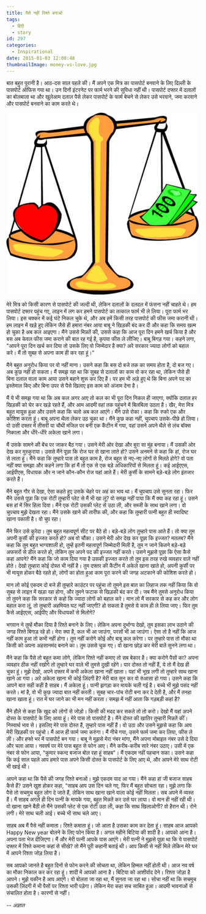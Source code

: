 ```yaml
---
title: पैसे नहीं रिश्ते बनाओ
tags:
  - हिंदी
  - story
id: 297
categories:
  - Inspirational
date: 2015-01-03 12:08:48
thumbnailImage: money-vs-love.jpg
---
```


बात बहुत पुरानी है। आठ-दस साल पहले की। मैं अपने एक मित्र का पासपोर्ट बनवाने के लिए दिल्ली के पासपोर्ट ऑफिस गया था। उन दिनों इंटरनेट पर फार्म भरने की सुविधा नहीं थी। पासपोर्ट दफ्तर में दलालों का बोलबाला था और खुलेआम दलाल पैसे लेकर पासपोर्ट के फार्म बेचने से लेकर उसे भरवाने, जमा करवाने और पासपोर्ट बनवाने का काम करते थे।

<!--more-->

![](money-vs-love.jpg)

मेरे मित्र को किसी कारण से पासपोर्ट की जल्दी थी, लेकिन दलालों के दलदल में फंसना नहीं चाहते थे। हम पासपोर्ट दफ्तर पहुंच गए, लाइन में लग कर हमने पासपोर्ट का तत्काल फार्म भी ले लिया। पूरा फार्म भर लिया। इस चक्कर में कई घंटे निकल चुके थे, और अब हमें किसी तरह पासपोर्ट की फीस जमा करानी थी। हम लाइन में खड़े हुए लेकिन जैसे ही हमारा नंबर आया बाबू ने खिड़की बंद कर दी और कहा कि समय खत्म हो चुका है अब कल आइएगा। मैंने उससे मिन्नतें की, उससे कहा कि आज पूरा दिन हमने खर्च किया है और बस अब केवल फीस जमा कराने की बात रह गई है, कृपया फीस ले लीजिए। बाबू बिगड़ गया। कहने लगा, "आपने पूरा दिन खर्च कर दिया तो उसके लिए वो जिम्मेदार है क्या? अरे सरकार ज्यादा लोगों को बहाल करे। मैं तो सुबह से अपना काम ही कर रहा हूं।"

मैने बहुत अनुरोध किया पर वो नहीं माना। उसने कहा कि बस दो बजे तक का समय होता है, दो बज गए। अब कुछ नहीं हो सकता। मैं समझ रहा था कि सुबह से दलालों का काम वो कर रहा था, लेकिन जैसे ही बिना दलाल वाला काम आया उसने बहाने शुरू कर दिए हैं। पर हम भी अड़े हुए थे कि बिना अपने पद का इस्तेमाल किए और बिना उपर से पैसे खिलाए इस काम को अंजाम देना है।

मैं ये भी समझ गया था कि अब कल अगर आए तो कल का भी पूरा दिन निकल ही जाएगा, क्योंकि दलाल हर खिड़की को घेर कर खड़े रहते हैं, और आम आदमी वहां तक पहुंचने में बिलबिला उठता है। खैर, मेरा मित्र बहुत मायूस हुआ और उसने कहा कि चलो अब कल आएंगे। मैंने उसे रोका। कहा कि रुको एक और कोशिश करता हूं। बाबू अपना थैला लेकर उठ चुका था। मैंने कुछ कहा नहीं, चुपचाप उसके-पीछे हो लिया। वो उसी दफ्तर में तीसरी या चौथी मंजिल पर बनी एक कैंटीन में गया, वहां उसने अपने थैले से लंच बॉक्स निकाला और धीरे-धीरे अकेला खाने लगा।

मैं उसके सामने की बेंच पर जाकर बैठ गया। उसने मेरी ओर देखा और बुरा सा मुंह बनाया। मैं उसकी ओर देख कर मुस्कुराया। उससे मैंने पूछा कि रोज घर से खाना लाते हो? उसने अनमने से कहा कि हां, रोज घर से लाता हूं। मैंने कहा कि तुम्हारे पास तो बहुत काम है, रोज बहुत से नए-नए लोगों से मिलते होगे? वो पता नहीं क्या समझा और कहने लगा कि हां मैं तो एक से एक बड़े अधिकारियों से मिलता हूं। कई आईएएस, आईपीएस, विधायक और न जाने कौन-कौन रोज यहां आते हैं। मेरी कुर्सी के सामने बड़े-बड़े लोग इंतजार करते हैं।

मैंने बहुत गौर से देखा, ऐसा कहते हुए उसके चेहरे पर अहं का भाव था। मैं चुपचाप उसे सुनता रहा। फिर मैंने उससे पूछा कि एक रोटी तुम्हारी प्लेट से मैं भी खा लूं? वो समझ नहीं पाया कि मैं क्या कह रहा हूं। उसने बस हां में सिर हिला दिया। मैंने एक रोटी उसकी प्लेट से उठा ली, और सब्जी के साथ खाने लगा। वो चुपचाप मुझे देखता रहा। मैंने उसके खाने की तारीफ की, और कहा कि तुम्हारी पत्नी बहुत ही स्वादिष्ट खाना पकाती है। वो चुप रहा।

मैंने फिर उसे कुरेदा। तुम बहुत महत्वपूर्ण सीट पर बैठे हो। बड़े-बड़े लोग तुम्हारे पास आते हैं। तो क्या तुम अपनी कुर्सी की इज्जत करते हो? अब वो चौंका। उसने मेरी ओर देख कर पूछा कि इज्जत? मतलब? मैंने कहा कि तुम बहुत भाग्यशाली हो, तुम्हें इतनी महत्वपूर्ण जिम्मेदारी मिली है, तुम न जाने कितने बड़े-बड़े अफसरों से डील करते हो, लेकिन तुम अपने पद की इज्जत नहीं करते। उसने मुझसे पूछा कि ऐसा कैसे कहा आपने? मैंने कहा कि जो काम दिया गया है उसकी इज्जत करते तो तुम इस तरह रुखे व्यवहार वाले नहीं होते। देखो तुम्हारा कोई दोस्त भी नहीं है। तुम दफ्तर की कैंटीन में अकेले खाना खाते हो, अपनी कुर्सी पर भी मायूस होकर बैठे रहते हो, लोगों का होता हुआ काम पूरा करने की जगह अटकाने की कोशिश करते हो।

मान लो कोई एकदम दो बजे ही तुम्हारे काउंटर पर पहुंचा तो तुमने इस बात का लिहाज तक नहीं किया कि वो सुबह से लाइऩ में खड़ा रहा होगा, और तुमने फटाक से खिड़की बंद कर दी। जब मैंने तुमसे अनुरोध किया तो तुमने कहा कि सरकार से कहो कि ज्यादा लोगों को बहाल करे। मान लो मैं सरकार से कह कर और लोग बहाल करा लूं, तो तुम्हारी अहमियत घट नहीं जाएगी? हो सकता है तुमसे ये काम ही ले लिया जाए। फिर तुम कैसे आईएएस, आईपीए और विधायकों से मिलोगे?

भगवान ने तुम्हें मौका दिया है रिश्ते बनाने के लिए। लेकिन अपना दुर्भाग्य देखो, तुम इसका लाभ उठाने की जगह रिश्ते बिगाड़ रहे हो। मेरा क्या है, कल भी आ जाउंगा, परसों भी आ जाउंगा। ऐसा तो है नहीं कि आज नहीं काम हुआ तो कभी नहीं होगा। तुम नहीं करोगे कोई और बाबू कल करेगा। पर तुम्हारे पास तो मौका था किसी को अपना अहसानमंद बनाने का। तुम उससे चूक गए। वो खाना छोड़ कर मेरी बातें सुनने लगा था।

मैंने कहा कि पैसे तो बहुत कमा लोगे, लेकिन रिश्ते नहीं कमाए तो सब बेकार है। क्या करोगे पैसों का? अपना व्यवहार ठीक नहीं रखोगे तो तुम्हारे घर वाले भी तुमसे दुखी रहेंगे। यार दोस्त तो नहीं हैं, ये तो मैं देख ही चुका हूं। मुझे देखो, अपने दफ्तर में कभी अकेला खाना नहीं खाता। यहां भी भूख लगी तो तुम्हारे साथ खाना खाने आ गया। अरे अकेला खाना भी कोई ज़िंदगी है? मेरी बात सुन कर वो रुंआसा हो गया। उसने कहा कि आपने बात सही कही है साहब। मैं अकेला हूं। पत्नी झगड़ा कर मायके चली गई है। बच्चे भी मुझे पसंद नहीं करते। मां है, वो भी कुछ ज्यादा बात नहीं करती। सुबह चार-पांच रोटी बना कर दे देती है, और मैं तनहा खाना खाता हूं। रात में घर जाने का भी मन नहीं करता। समझ में नहीं आता कि गड़बड़ी कहां है?

मैंने हौले से कहा कि खुद को लोगों से जोड़ो। किसी की मदद कर सकते तो तो करो। देखो मैं यहां अपने दोस्त के पासपोर्ट के लिए आया हूं। मेरे पास तो पासपोर्ट है। मैंने दोस्त की खातिर तुम्हारी मिन्नतें कीं। निस्वार्थ भाव से। इसलिए मेरे पास दोस्त हैं, तुम्हारे पास नहीं हैं। वो उठा और उसने मुझसे कहा कि आप मेरी खिड़की पर पहुंचो। मैं आज ही फार्म जमा करुंगा। मैं नीचे गया, उसने फार्म जमा कर लिया, फीस ले ली। और हफ्ते भर में पासपोर्ट बन गया। बाबू ने मुझसे मेरा नंबर मांगा, मैंने अपना मोबाइल नंबर उसे दे दिया और चला आया। नववर्ष पर मेरे पास बहुत से फोन आए। मैंने करीब-करीब सारे नंबर उठाए। उसी में एक नंबर से फोन आया, "कुमार स्कन्द बजाज बोल रहा हूं साहब"। मैं एकदम नहीं पहचान सका। उसने कहा कि कई साल पहले आप हमारे पास अपने किसी दोस्त के पासपोर्ट के लिए आए थे, और आपने मेरे साथ रोटी भी खाई थी।

आपने कहा था कि पैसे की जगह रिश्ते बनाओ। मुझे एकदम याद आ गया। मैंने कहा हां जी बजाज साहब कैसे हैं? उसने खुश होकर कहा, "साहब आप उस दिन चले गए, फिर मैं बहुत सोचता रहा। मुझे लगा कि पैसे तो सचमुच बहुत लोग दे जाते हैं, लेकिन साथ खाना खाने वाला कोई नहीं मिलता। सब अपने में व्यस्त हैं। मैं साहब अगले ही दिन पत्नी के मायके गया, बहुत मिन्नतें कर उसे घर लाया। वो मान ही नहीं रही थी। वो खाना खाने बैठी तो मैंने उसकी प्लेट से एक रोटी उठा ली, कहा कि साथ खिलाओगी? वो हैरान थी। रोने लगी। मेरे साथ चली आई। बच्चे भी साथ चले आए।

साहब अब मैं पैसे नहीं कमाता। रिश्ते कमाता हूं। जो आता है उसका काम कर देता हूं। साहब आज आपको Happy New year बोलने के लिए फोन किया है। अगल महीने बिटिया की शादी है। आपको आना है। अपना पता भेज दीजिएगा। मैं और मेरी पत्नी आपके पास आएंगे। मेरी पत्नी ने मुझसे पूछा था कि ये पासपोर्ट दफ्तर में रिश्ते कमाना कहां से सीखे? तो मैंने पूरी कहानी बताई थी। आप किसी से नहीं मिले लेकिन मेरे घर में आपने रिश्ता जोड़ लिया है।

सब आपको जानते है बहुत दिनों से फोन करने की सोचता था, लेकिन हिम्मत नहीं होती थी। आज नव वर्ष का मौका निकाल कर कर रहा हूं। शादी में आपको आना है। बिटिया को आशीर्वाद देने। रिश्ता जोड़ा है आपने। मुझे यकीन है आप आएंगे। वो बोलता जा रहा था, मैं सुनता जा रहा था। सोचा नहीं था कि सचमुच उसकी ज़िंदगी में भी पैसों पर रिश्ता भारी पड़ेगा। लेकिन मेरा कहा सच साबित हुआ। आदमी भावनाओं से संचालित होता है। कारणों से नहीं।

_-- अज्ञात_
